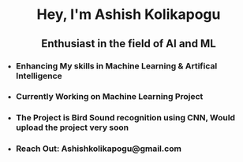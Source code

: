 <h1 align="center">Hey, I'm Ashish Kolikapogu </h1>
<h2 align="center">Enthusiast in the field of AI and ML</h2>

- <h3>Enhancing My skills in  Machine Learning & Artifical Intelligence</h3>

- <h3>Currently Working on Machine Learning Project</h3>

- <h3>The Project is Bird Sound recognition using CNN, Would upload the project very soon</h3>

- <h3>Reach Out: Ashishkolikapogu@gmail.com</h3>


